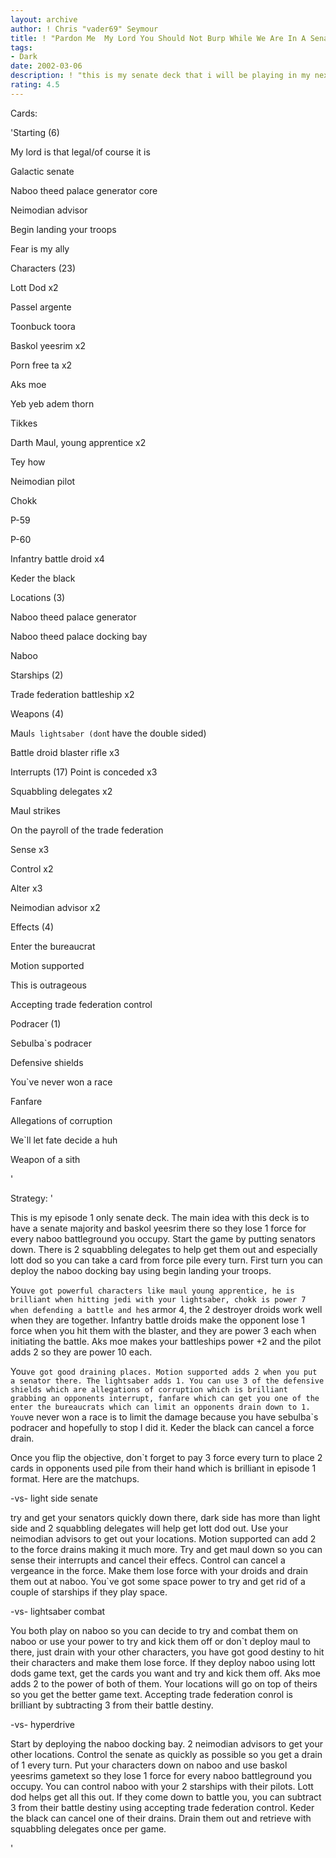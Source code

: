 ```yaml
---
layout: archive
author: ! Chris "vader69" Seymour
title: ! "Pardon Me  My Lord You Should Not Burp While We Are In A Senate majority"
tags:
- Dark
date: 2002-03-06
description: ! "this is my senate deck that i will be playing in my next episode 1 tournament, it`s a senate deck while draining on naboo and baskol yeesrim for some direct damage.PLEASE READ THE STRATEGY SECTION BEFORE REVIEWING, THANK YOU"
rating: 4.5
---
```

Cards: 

'Starting  (6)

My lord is that legal/of course it is

Galactic senate

Naboo theed palace generator core

Neimodian advisor

Begin landing your troops

Fear is my ally


Characters (23)

Lott Dod x2

Passel argente

Toonbuck toora

Baskol yeesrim x2

Porn free ta x2

Aks moe

Yeb yeb adem thorn

Tikkes

Darth Maul, young apprentice x2

Tey how

Neimodian pilot

Chokk

P-59

P-60

Infantry battle droid x4

Keder the black


Locations (3)

Naboo theed palace generator

Naboo theed palace docking bay

Naboo


Starships (2)

Trade federation battleship x2


Weapons (4)

Maul`s lightsaber (don`t have the double sided)

Battle droid blaster rifle x3


Interrupts (17)								       Point is conceded x3

Squabbling delegates x2

Maul strikes

On the payroll of the trade federation 

Sense x3

Control x2

Alter x3

Neimodian advisor x2


Effects (4)

Enter the bureaucrat 

Motion supported

This is outrageous

Accepting trade federation control


Podracer (1)	

Sebulba`s podracer


Defensive shields

You`ve never won a race

Fanfare

Allegations of corruption

We`ll let fate decide a huh

Weapon of a sith


'

Strategy: '

This is my episode 1 only senate deck. The main idea with this deck is to have a senate majority and baskol yeesrim there so they lose 1 force for every naboo battleground you occupy. Start the game by putting senators down. There is 2 squabbling delegates to help get them out and especially lott dod so you can take a card from force pile every turn. First turn you can deploy the naboo docking bay using begin landing your troops. 


You`ve got powerful characters like maul young apprentice, he is brilliant when hitting jedi with your lightsaber, chokk is power 7 when defending a battle and he`s armor 4, the 2 destroyer droids work well when they are together. Infantry battle droids make the opponent lose 1 force when you hit them with the blaster, and they are power 3 each when initiating the battle. Aks moe makes your battleships power +2 and the pilot adds 2 so they are power 10 each.


You`ve got good draining places. Motion supported adds 2 when you put a senator there. The lightsaber adds 1. You can use 3 of the defensive shields which are allegations of corruption which is brilliant grabbing an opponents interrupt, fanfare which can get you one of the enter the bureaucrats which can limit an opponents drain down to 1. You`ve never won a race is to limit the damage because you have sebulba`s podracer and hopefully to stop I did it. Keder the black can cancel a force drain.


Once you flip the objective, don`t forget to pay 3 force every turn to place 2 cards in opponents used pile from their hand which is brilliant in episode 1 format. Here are the matchups.


-vs- light side senate

try and get your senators quickly down there, dark side has more than light side and 2 squabbling delegates will help get lott dod out. Use your neimodian advisors to get out your locations. Motion supported can add 2 to the force drains making it  much more. Try and get maul down so you can sense their interrupts and cancel their effecs. Control can cancel a vergeance in the force. Make them lose force with your droids and drain them out at naboo. You`ve got some space power to try and get rid of a couple of starships if they play space.


-vs- lightsaber combat

You both play on naboo so you can decide to try and combat them on naboo or use your power to try and kick them off or don`t deploy maul to there, just drain with your other characters, you have got good destiny to hit their characters and make them lose force. If they deploy naboo using lott dods game text, get the cards you want and try and kick them off. Aks moe adds 2 to the power of both of them. Your locations will go on top of theirs so you get the better game text. Accepting trade federation conrol is brilliant by subtracting 3 from their battle destiny.


-vs- hyperdrive

Start by deploying the naboo docking bay. 2 neimodian advisors to get your other locations. Control the senate as quickly as possible so you get a drain of 1 every turn. Put your characters down on naboo and use baskol yeesrims gametext so they lose 1 force for every naboo battleground you occupy. You can control naboo with your 2 starships with their pilots. Lott dod helps get all this out. If they come down to battle you, you can subtract 3 from their battle destiny using accepting trade federation control. Keder the black can cancel one of their drains. Drain them out and retrieve with squabbling delegates once per game.








'